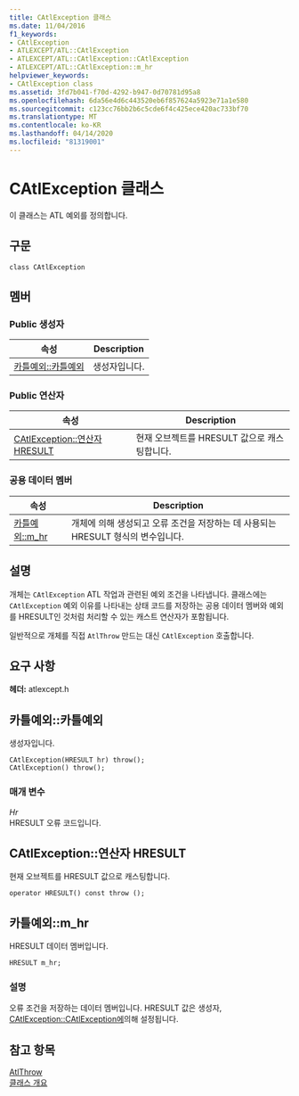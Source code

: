 ```yaml
---
title: CAtlException 클래스
ms.date: 11/04/2016
f1_keywords:
- CAtlException
- ATLEXCEPT/ATL::CAtlException
- ATLEXCEPT/ATL::CAtlException::CAtlException
- ATLEXCEPT/ATL::CAtlException::m_hr
helpviewer_keywords:
- CAtlException class
ms.assetid: 3fd7b041-f70d-4292-b947-0d70781d95a8
ms.openlocfilehash: 6da56e4d6c443520eb6f857624a5923e71a1e580
ms.sourcegitcommit: c123cc76bb2b6c5cde6f4c425ece420ac733bf70
ms.translationtype: MT
ms.contentlocale: ko-KR
ms.lasthandoff: 04/14/2020
ms.locfileid: "81319001"
---
```

# <a name="catlexception-class"></a>CAtlException 클래스

이 클래스는 ATL 예외를 정의합니다.

## <a name="syntax"></a>구문

```
class CAtlException
```

## <a name="members"></a>멤버

### <a name="public-constructors"></a>Public 생성자

|속성|Description|
|----------|-----------------|
|[카틀예외::카틀예외](#catlexception)|생성자입니다.|

### <a name="public-operators"></a>Public 연산자

|속성|Description|
|----------|-----------------|
|[CAtlException::연산자 HRESULT](#operator_hresult)|현재 오브젝트를 HRESULT 값으로 캐스팅합니다.|

### <a name="public-data-members"></a>공용 데이터 멤버

|속성|Description|
|----------|-----------------|
|[카틀예외::m_hr](#m_hr)|개체에 의해 생성되고 오류 조건을 저장하는 데 사용되는 HRESULT 형식의 변수입니다.|

## <a name="remarks"></a>설명

개체는 `CAtlException` ATL 작업과 관련된 예외 조건을 나타냅니다. 클래스에는 `CAtlException` 예외 이유를 나타내는 상태 코드를 저장하는 공용 데이터 멤버와 예외를 HRESULT인 것처럼 처리할 수 있는 캐스트 연산자가 포함됩니다.

일반적으로 개체를 직접 `AtlThrow` 만드는 대신 `CAtlException` 호출합니다.

## <a name="requirements"></a>요구 사항

**헤더:** atlexcept.h

## <a name="catlexceptioncatlexception"></a><a name="catlexception"></a>카틀예외::카틀예외

생성자입니다.

```
CAtlException(HRESULT hr) throw();
CAtlException() throw();
```

### <a name="parameters"></a>매개 변수

*Hr*<br/>
HRESULT 오류 코드입니다.

## <a name="catlexceptionoperator-hresult"></a><a name="operator_hresult"></a>CAtlException::연산자 HRESULT

현재 오브젝트를 HRESULT 값으로 캐스팅합니다.

```
operator HRESULT() const throw ();
```

## <a name="catlexceptionm_hr"></a><a name="m_hr"></a>카틀예외::m_hr

HRESULT 데이터 멤버입니다.

```
HRESULT m_hr;
```

### <a name="remarks"></a>설명

오류 조건을 저장하는 데이터 멤버입니다. HRESULT 값은 생성자, [CAtlException::CAtlException에](#catlexception)의해 설정됩니다.

## <a name="see-also"></a>참고 항목

[AtlThrow](debugging-and-error-reporting-global-functions.md#atlthrow)<br/>
[클래스 개요](../../atl/atl-class-overview.md)
